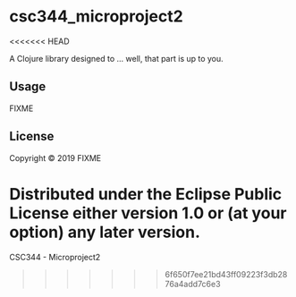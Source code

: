# csc344_microproject2
<<<<<<< HEAD

A Clojure library designed to ... well, that part is up to you.

## Usage

FIXME

## License

Copyright © 2019 FIXME

Distributed under the Eclipse Public License either version 1.0 or (at
your option) any later version.
=======
CSC344 - Microproject2
>>>>>>> 6f650f7ee21bd43ff09223f3db2876a4add7c6e3
